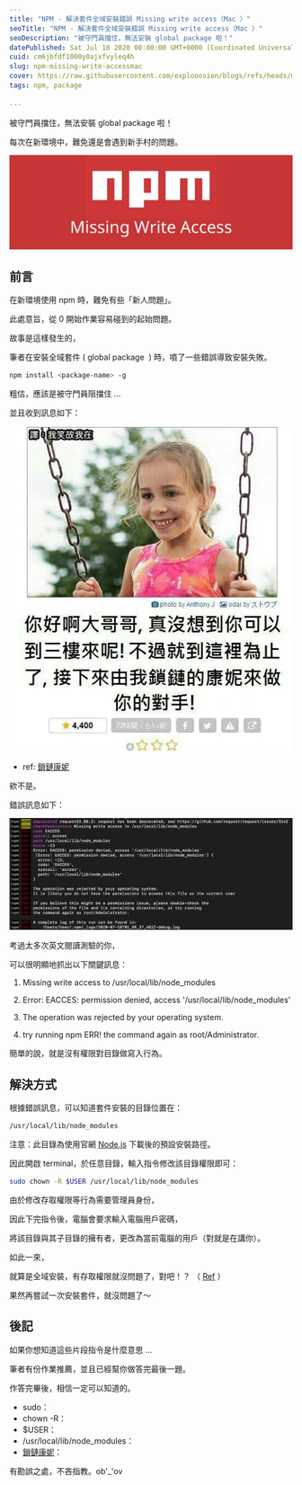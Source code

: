 ```yaml
---
title: "NPM - 解決套件全域安裝錯誤 Missing write access（Mac ）"
seoTitle: "NPM - 解決套件全域安裝錯誤 Missing write access（Mac ）"
seoDescription: "被守門員擋住，無法安裝 global package 啦！"
datePublished: Sat Jul 18 2020 00:00:00 GMT+0000 (Coordinated Universal Time)
cuid: cm6jbfdf1000y0ajxfvyleq4h
slug: npm-missing-write-accessmac
cover: https://raw.githubusercontent.com/explooosion/blogs/refs/heads/main/docs/images/2020-07-18_NPM%20-%20%E8%A7%A3%E6%B1%BA%E5%A5%97%E4%BB%B6%E5%85%A8%E5%9F%9F%E5%AE%89%E8%A3%9D%E9%8C%AF%E8%AA%A4%20Missing%20write%20access%EF%BC%88Mac%20%EF%BC%89/banner/1595055493.png
tags: npm, package

---
```


被守門員擋住，無法安裝 global package 啦！

每次在新環境中，難免還是會遇到新手村的問題。

[![1595055493.png](https://raw.githubusercontent.com/explooosion/blogs/refs/heads/main/docs/images/2020-07-18_NPM%20-%20%E8%A7%A3%E6%B1%BA%E5%A5%97%E4%BB%B6%E5%85%A8%E5%9F%9F%E5%AE%89%E8%A3%9D%E9%8C%AF%E8%AA%A4%20Missing%20write%20access%EF%BC%88Mac%20%EF%BC%89/1595055493.png)](https://dotblogsfile.blob.core.windows.net/user/robby/24194a4b-0024-4797-9aec-9066525d5b53/1595055493.png)

前言
--

在新環境使用 npm 時，難免有些「新人問題」。

此處意旨，從 0 開始作業容易碰到的起始問題。 

故事是這樣發生的，

筆者在安裝全域套件 ( global package  ) 時，噴了一些錯誤導致安裝失敗。

```bash
npm install <package-name> -g
```

粗估，應該是被守門員阻擋住 ...

並且收到訊息如下：

[![1595038641.jpg](https://raw.githubusercontent.com/explooosion/blogs/refs/heads/main/docs/images/2020-07-18_NPM%20-%20%E8%A7%A3%E6%B1%BA%E5%A5%97%E4%BB%B6%E5%85%A8%E5%9F%9F%E5%AE%89%E8%A3%9D%E9%8C%AF%E8%AA%A4%20Missing%20write%20access%EF%BC%88Mac%20%EF%BC%89/1595038641.jpg)](https://zh.moegirl.org/zh-tw/%E9%94%81%E9%93%BE%E5%BA%B7%E5%A6%AE)

*   ref: [鎖鏈康妮](https://zh.moegirl.org/zh-tw/%E9%94%81%E9%93%BE%E5%BA%B7%E5%A6%AE)

欸不是。

錯誤訊息如下：

[![1595038893.png](https://raw.githubusercontent.com/explooosion/blogs/refs/heads/main/docs/images/2020-07-18_NPM%20-%20%E8%A7%A3%E6%B1%BA%E5%A5%97%E4%BB%B6%E5%85%A8%E5%9F%9F%E5%AE%89%E8%A3%9D%E9%8C%AF%E8%AA%A4%20Missing%20write%20access%EF%BC%88Mac%20%EF%BC%89/1595038893.png)](https://dotblogsfile.blob.core.windows.net/user/robby/24194a4b-0024-4797-9aec-9066525d5b53/1595038893.png)

考過太多次英文閱讀測驗的你，

可以很明顯地抓出以下關鍵訊息：

1.  Missing write access to /usr/local/lib/node\_modules
2.  Error: EACCES: permission denied, access '/usr/local/lib/node\_modules'
    
3.  The operation was rejected by your operating system.
    
4.  try running npm ERR! the command again as root/Administrator.
    

簡單的說，就是沒有權限對目錄做寫入行為。

解決方式
----

根據錯誤訊息，可以知道套件安裝的目錄位置在：

```bash
/usr/local/lib/node_modules
```

注意：此目錄為使用官網 [Node.js](https://nodejs.org/en/) 下載後的預設安裝路徑。

因此開啟 terminal，於任意目錄，輸入指令修改該目錄權限即可：

```bash
sudo chown -R $USER /usr/local/lib/node_modules
```

由於修改存取權限等行為需要管理員身份，

因此下完指令後，電腦會要求輸入電腦用戶密碼，

將該目錄與其子目錄的擁有者，更改為當前電腦的用戶（對就是在講你）。

如此一來，

就算是全域安裝，有存取權限就沒問題了，對吧！？ （ [Ref](https://zh.wikipedia.org/zh-tw/%E5%B0%B1%E7%AE%97%E6%98%AF%E5%93%A5%E5%93%A5%EF%BC%8C%E6%9C%89%E6%84%9B%E5%B0%B1%E6%B2%92%E5%95%8F%E9%A1%8C%E4%BA%86%EF%BC%8C%E5%B0%8D%E5%90%A7) ）

果然再嘗試一次安裝套件，就沒問題了～

後記
--

如果你想知道這些片段指令是什麼意思 ...

筆者有份作業推薦，並且已經幫你做答完最後一題。

作答完畢後，相信一定可以知道的。

*   sudo：
*   chown -R：
*   $USER：
*   /usr/local/lib/node\_modules：
*   [鎖鏈康妮](https://zh.moegirl.org/zh-tw/%E9%94%81%E9%93%BE%E5%BA%B7%E5%A6%AE)：
    

有勘誤之處，不吝指教。ob'\_'ov